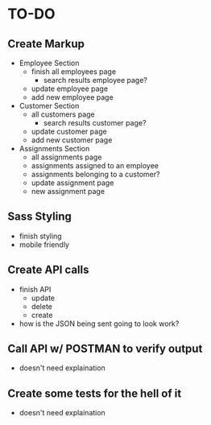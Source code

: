 # TO-DO

## Create Markup

-   Employee Section
    -   finish all employees page
        -   search results employee page?
    -   update employee page
    -   add new employee page
-   Customer Section
    -   all customers page
        -   search results customer page?
    -   update customer page
    -   add new customer page
-   Assignments Section
    -   all assignments page
    -   assignments assigned to an employee
    -   assignments belonging to a customer?
    -   update assignment page
    -   new assignment page

## Sass Styling

-   finish styling
-   mobile friendly

## Create API calls

-   finish API
    -   update
    -   delete
    -   create
-   how is the JSON being sent going to look work?

## Call API w/ POSTMAN to verify output

-   doesn't need explaination

## Create some tests for the hell of it

-   doesn't need explaination
